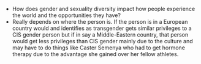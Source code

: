 - How does gender and sexuality diversity impact how people 
  experience the world and the opportunities they have? 
- Really depends on where the person is. If the person is 
  in a European country would and identifies as transgender
  gets similar privileges to a CIS gender person but if 
  in say a Middle-Eastern country, that person would get 
  less privileges than CIS gender mainly due to the culture 
  and may have to do things like Caster Semenya who had to 
  get hormone therapy due to the advantage she gained over 
  her fellow athletes.
